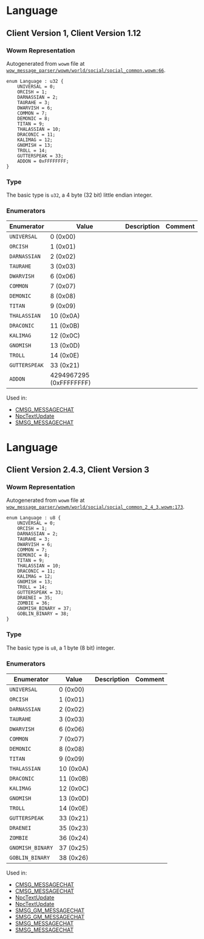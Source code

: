 # Language

## Client Version 1, Client Version 1.12

### Wowm Representation

Autogenerated from `wowm` file at [`wow_message_parser/wowm/world/social/social_common.wowm:66`](https://github.com/gtker/wow_messages/tree/main/wow_message_parser/wowm/world/social/social_common.wowm#L66).

```rust,ignore
enum Language : u32 {
    UNIVERSAL = 0;
    ORCISH = 1;
    DARNASSIAN = 2;
    TAURAHE = 3;
    DWARVISH = 6;
    COMMON = 7;
    DEMONIC = 8;
    TITAN = 9;
    THALASSIAN = 10;
    DRACONIC = 11;
    KALIMAG = 12;
    GNOMISH = 13;
    TROLL = 14;
    GUTTERSPEAK = 33;
    ADDON = 0xFFFFFFFF;
}
```
### Type
The basic type is `u32`, a 4 byte (32 bit) little endian integer.
### Enumerators
| Enumerator | Value  | Description | Comment |
| --------- | -------- | ----------- | ------- |
| `UNIVERSAL` | 0 (0x00) |  |  |
| `ORCISH` | 1 (0x01) |  |  |
| `DARNASSIAN` | 2 (0x02) |  |  |
| `TAURAHE` | 3 (0x03) |  |  |
| `DWARVISH` | 6 (0x06) |  |  |
| `COMMON` | 7 (0x07) |  |  |
| `DEMONIC` | 8 (0x08) |  |  |
| `TITAN` | 9 (0x09) |  |  |
| `THALASSIAN` | 10 (0x0A) |  |  |
| `DRACONIC` | 11 (0x0B) |  |  |
| `KALIMAG` | 12 (0x0C) |  |  |
| `GNOMISH` | 13 (0x0D) |  |  |
| `TROLL` | 14 (0x0E) |  |  |
| `GUTTERSPEAK` | 33 (0x21) |  |  |
| `ADDON` | 4294967295 (0xFFFFFFFF) |  |  |

Used in:
* [CMSG_MESSAGECHAT](cmsg_messagechat.md)
* [NpcTextUpdate](npctextupdate.md)
* [SMSG_MESSAGECHAT](smsg_messagechat.md)

# Language

## Client Version 2.4.3, Client Version 3

### Wowm Representation

Autogenerated from `wowm` file at [`wow_message_parser/wowm/world/social/social_common_2_4_3.wowm:173`](https://github.com/gtker/wow_messages/tree/main/wow_message_parser/wowm/world/social/social_common_2_4_3.wowm#L173).

```rust,ignore
enum Language : u8 {
    UNIVERSAL = 0;
    ORCISH = 1;
    DARNASSIAN = 2;
    TAURAHE = 3;
    DWARVISH = 6;
    COMMON = 7;
    DEMONIC = 8;
    TITAN = 9;
    THALASSIAN = 10;
    DRACONIC = 11;
    KALIMAG = 12;
    GNOMISH = 13;
    TROLL = 14;
    GUTTERSPEAK = 33;
    DRAENEI = 35;
    ZOMBIE = 36;
    GNOMISH_BINARY = 37;
    GOBLIN_BINARY = 38;
}
```
### Type
The basic type is `u8`, a 1 byte (8 bit) integer.
### Enumerators
| Enumerator | Value  | Description | Comment |
| --------- | -------- | ----------- | ------- |
| `UNIVERSAL` | 0 (0x00) |  |  |
| `ORCISH` | 1 (0x01) |  |  |
| `DARNASSIAN` | 2 (0x02) |  |  |
| `TAURAHE` | 3 (0x03) |  |  |
| `DWARVISH` | 6 (0x06) |  |  |
| `COMMON` | 7 (0x07) |  |  |
| `DEMONIC` | 8 (0x08) |  |  |
| `TITAN` | 9 (0x09) |  |  |
| `THALASSIAN` | 10 (0x0A) |  |  |
| `DRACONIC` | 11 (0x0B) |  |  |
| `KALIMAG` | 12 (0x0C) |  |  |
| `GNOMISH` | 13 (0x0D) |  |  |
| `TROLL` | 14 (0x0E) |  |  |
| `GUTTERSPEAK` | 33 (0x21) |  |  |
| `DRAENEI` | 35 (0x23) |  |  |
| `ZOMBIE` | 36 (0x24) |  |  |
| `GNOMISH_BINARY` | 37 (0x25) |  |  |
| `GOBLIN_BINARY` | 38 (0x26) |  |  |

Used in:
* [CMSG_MESSAGECHAT](cmsg_messagechat.md)
* [CMSG_MESSAGECHAT](cmsg_messagechat.md)
* [NpcTextUpdate](npctextupdate.md)
* [NpcTextUpdate](npctextupdate.md)
* [SMSG_GM_MESSAGECHAT](smsg_gm_messagechat.md)
* [SMSG_GM_MESSAGECHAT](smsg_gm_messagechat.md)
* [SMSG_MESSAGECHAT](smsg_messagechat.md)
* [SMSG_MESSAGECHAT](smsg_messagechat.md)

